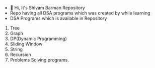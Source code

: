 - 👋 Hi, It's Shivam Barman Repository
- Repo having all DSA programs which was created by while learning
- DSA Programs which is available in Repository

1. Tree
2. Graph
3. DP(Dynamic Programming)
4. Sliding Window
5. String
6. Recursion
7. Problems Solving programs.
